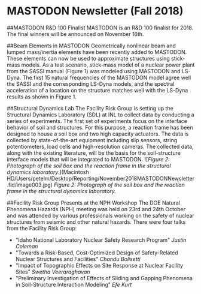 # MASTODON Newsletter (Fall 2018)

##MASTODON R&D 100 Finalist
MASTODON is an R&D 100 finalist for 2018. The final winners will be announced on November 16th.

##Beam Elements in MASTODON
Geometrically nonlinear beam and lumped mass/inertia elements have been recently added to MASTODON. These elements can now be used to approximate structures using stick-mass models. As a test scenario, stick-mass model of a nuclear power plant from the SASSI manual (Figure 1) was modeled using MASTODON and LS-Dyna. The first 15 natural frequencies of the MASTODON model agree well the SASSI and the corresponding LS-Dyna models, and the spectral acceleration of a location on the structure matches well with the LS-Dyna results as shown in Figure 1.

##Structural Dynamics Lab
The Facility Risk Group is setting up the Structural Dynamics Laboratory (SDL) at INL to collect data by conducting a series of experiments. The first set of experiments focus on the interface behavior of soil and structures. For this purpose, a reaction frame has been designed to house a soil box and two high capacity actuators. The data is collected by state-of-the-art equipment including slip sensors, string potentiometers, load cells and high-resolution cameras. The collected data, along with the existing literature, will be the basis for the soil-structure interface models that will be integrated to MASTODON.
![_Figure 2: Photograph of the soil box and the reaction frame in the structural dynamics laboratory._](Macintosh HD/Users/petelm/Desktop/Reporting/November2018MASTODONNewsletter.fld/image003.jpg)
_Figure 2: Photograph of the soil box and the reaction frame in the structural dynamics laboratory._

##Facility Risk Group Presents at the NPH Workshop
The DOE Natural Phenomena Hazards (NPH) meeting was held on 23rd and 24th October and was attended by various professionals working on the safety of nuclear structures from seismic and other natural hazards. There were four talks from the Facility Risk Group:

* "Idaho National Laboratory Nuclear Safety Research Program"
_Justin Coleman_
* "Towards a Risk-Based, Cost-Optimized Design of Safety-Related Nuclear Structures and Facilities"
_Chandu Bolisetti_
* "Impact of Topographic Effects on Site Response at Nuclear Facility Sites"
_Swetha Veeraraghavan_
* "Preliminary Investigation of Effects of Sliding and Gapping Phenomena in Soil-Structure Interaction Modeling"
_Efe Kurt_
